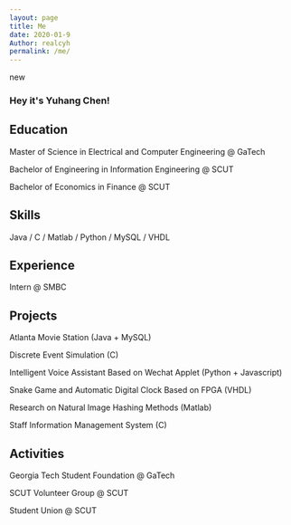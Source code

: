 ```yaml
---
layout: page
title: Me
date: 2020-01-9
Author: realcyh
permalink: /me/
---
```


new

### Hey it's Yuhang Chen!

## Education

Master of Science in Electrical and Computer Engineering @ GaTech

Bachelor of Engineering in Information Engineering @ SCUT

Bachelor of Economics in Finance @ SCUT

## Skills

Java / C / Matlab / Python / MySQL / VHDL

## Experience

Intern @ SMBC

## Projects

Atlanta Movie Station (Java + MySQL)

Discrete Event Simulation (C)

Intelligent Voice Assistant Based on Wechat Applet (Python + Javascript)

Snake Game and Automatic Digital Clock Based on FPGA (VHDL)

Research on Natural Image Hashing Methods (Matlab)

Staff Information Management System (C)

## Activities

Georgia Tech Student Foundation @ GaTech

SCUT Volunteer Group @ SCUT

Student Union @ SCUT

